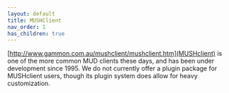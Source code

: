 ```yaml
---
layout: default
title: MUSHClient
nav_order: 1
has_children: true
---
```

[http://www.gammon.com.au/mushclient/mushclient.htm](MUSHclient) is one of the more common MUD clients these days, and has been under development since 1995. We do not currently offer a plugin package for MUSHclient users, though its plugin system does allow for heavy customization.